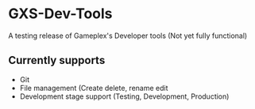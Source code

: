 # GXS-Dev-Tools
A testing release of Gameplex's Developer tools (Not yet fully functional)

## Currently supports
* Git
* File management (Create delete, rename edit
* Development stage support (Testing, Development, Production)
